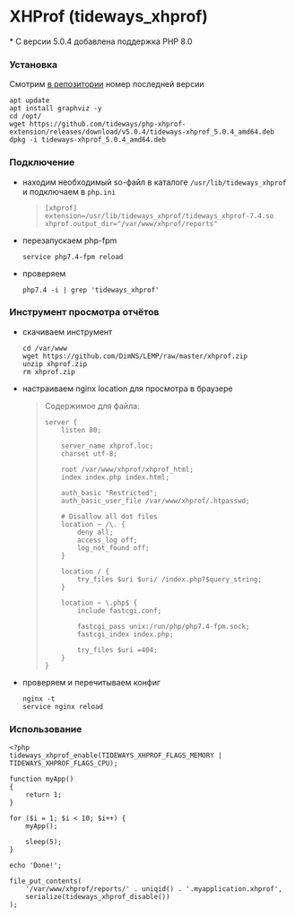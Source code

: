 # XHProf (tideways_xhprof)
\* С версии 5.0.4 добавлена поддержка PHP 8.0

### Установка
Смотрим [в репозитории](https://github.com/tideways/php-xhprof-extension/releases) номер последней версии
```
apt update
apt install graphviz -y
cd /opt/
wget https://github.com/tideways/php-xhprof-extension/releases/download/v5.0.4/tideways-xhprof_5.0.4_amd64.deb
dpkg -i tideways-xhprof_5.0.4_amd64.deb
```

### Подключение
- находим необходимый so-файл в каталоге `/usr/lib/tideways_xhprof` и подключаем в `php.ini`
  > ```
  > [xhprof]
  > extension=/usr/lib/tideways_xhprof/tideways_xhprof-7.4.so
  > xhprof.output_dir="/var/www/xhprof/reports"
  > ```
- перезапускаем php-fpm
  ```
  service php7.4-fpm reload
  ```
- проверяем
  ```
  php7.4 -i | grep 'tideways_xhprof'
  ```

### Инструмент просмотра отчётов
- скачиваем инструмент
  ```
  cd /var/www
  wget https://github.com/DimNS/LEMP/raw/master/xhprof.zip
  unzip xhprof.zip
  rm xhprof.zip
  ```
- настраиваем nginx location для просмотра в браузере
  > Содержимое для файла:
  > ```
  > server {
  >     listen 80;
  > 
  >     server_name xhprof.loc;
  >     charset utf-8;
  > 
  >     root /var/www/xhprof/xhprof_html;
  >     index index.php index.html;
  > 
  >     auth_basic "Restricted";
  >     auth_basic_user_file /var/www/xhprof/.htpasswd;
  > 
  >     # Disallow all dot files
  >     location ~ /\. {
  >         deny all;
  >         access_log off;
  >         log_not_found off;
  >     }
  > 
  >     location / {
  >         try_files $uri $uri/ /index.php?$query_string;
  >     }
  > 
  >     location ~ \.php$ {
  >         include fastcgi.conf;
  > 
  >         fastcgi_pass unix:/run/php/php7.4-fpm.sock;
  >         fastcgi_index index.php;
  > 
  >         try_files $uri =404;
  >     }
  > }
  > ```
- проверяем и перечитываем конфиг
  ```
  nginx -t
  service nginx reload
  ```

### Использование
```
<?php
tideways_xhprof_enable(TIDEWAYS_XHPROF_FLAGS_MEMORY | TIDEWAYS_XHPROF_FLAGS_CPU);

function myApp()
{
    return 1;
}

for ($i = 1; $i < 10; $i++) {
    myApp();

    sleep(5);
}

echo 'Done!';

file_put_contents(
    '/var/www/xhprof/reports/' . uniqid() . '.myapplication.xhprof',
    serialize(tideways_xhprof_disable())
);
```
